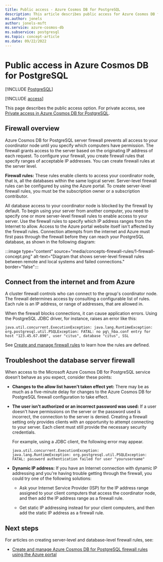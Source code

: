 ```yaml
---
title: Public access - Azure Cosmos DB for PostgreSQL
description: This article describes public access for Azure Cosmos DB for PostgreSQL.
ms.author: jonels
author: jonels-msft
ms.service: azure-cosmos-db
ms.subservice: postgresql
ms.topic: concept-article
ms.date: 09/22/2022
---
```


# Public access in Azure Cosmos DB for PostgreSQL

[!INCLUDE [PostgreSQL](../includes/appliesto-postgresql.md)]

[!INCLUDE [access](includes/access.md)]

This page describes the public access option. For private access, see
[Private access in Azure Cosmos DB for PostgreSQL](concepts-private-access.md).

## Firewall overview

Azure Cosmos DB for PostgreSQL server firewall prevents all access to your coordinator node until you specify which computers have permission. The firewall grants access to the server based on the originating IP address of each request.
To configure your firewall, you create firewall rules that specify ranges of acceptable IP addresses. You can create firewall rules at the server level.

**Firewall rules:** These rules enable clients to access your coordinator node, that is, all the databases within the same logical server. Server-level firewall rules can be configured by using the Azure portal. To create server-level firewall rules, you must be the subscription owner or a subscription contributor.

All database access to your coordinator node is blocked by the firewall by default. To begin using your server from another computer, you need to specify one or more server-level firewall rules to enable access to your server. Use the firewall rules to specify which IP address ranges from the Internet to allow. Access to the Azure portal website itself isn't affected by the firewall rules.
Connection attempts from the internet and Azure must first pass through the firewall before they can reach your PostgreSQL database, as shown in the following diagram:

:::image type="content" source="media/concepts-firewall-rules/1-firewall-concept.png" alt-text="Diagram that shows server-level firewall rules between remote and local systems and failed connections." border="false":::

## Connect from the internet and from Azure

A cluster firewall controls who can connect to the group's coordinator node. The firewall determines access by consulting a configurable list of rules. Each rule is an IP address, or range of addresses, that are allowed in.

When the firewall blocks connections, it can cause application errors. Using the PostgreSQL JDBC driver, for instance, raises an error like this:

`java.util.concurrent.ExecutionException: java.lang.RuntimeException: org.postgresql.util.PSQLException: FATAL: no pg\_hba.conf entry for host "123.45.67.890", user "citus", database "citus", SSL`

See [Create and manage firewall rules](howto-manage-firewall-using-portal.md) to learn how the rules are defined.

## Troubleshoot the database server firewall
When access to the Microsoft Azure Cosmos DB for PostgreSQL service doesn't behave as you expect, consider these points:

* **Changes to the allow list haven't taken effect yet:** There may be as much as a five-minute delay for changes to the Azure Cosmos DB for PostgreSQL firewall configuration to take effect.

* **The user isn't authorized or an incorrect password was used:** If a user doesn't have permissions on the server or the password used is incorrect, the connection to the server is denied. Creating a firewall setting only provides clients with an opportunity to attempt connecting to your server. Each client must still provide the necessary security credentials.

  For example, using a JDBC client, the following error may appear.
  
  `java.util.concurrent.ExecutionException: java.lang.RuntimeException: org.postgresql.util.PSQLException: FATAL: password authentication failed for user "yourusername"`

* **Dynamic IP address:** If you have an Internet connection with dynamic IP addressing and you're having trouble getting through the firewall, you could try one of the following solutions:

  * Ask your Internet Service Provider (ISP) for the IP address range assigned to your client computers that access the coordinator node, and then add the IP address range as a firewall rule.

  * Get static IP addressing instead for your client computers, and then add the static IP address as a firewall rule.

## Next steps
For articles on creating server-level and database-level firewall rules, see:
* [Create and manage Azure Cosmos DB for PostgreSQL firewall rules using the Azure portal](howto-manage-firewall-using-portal.md)

